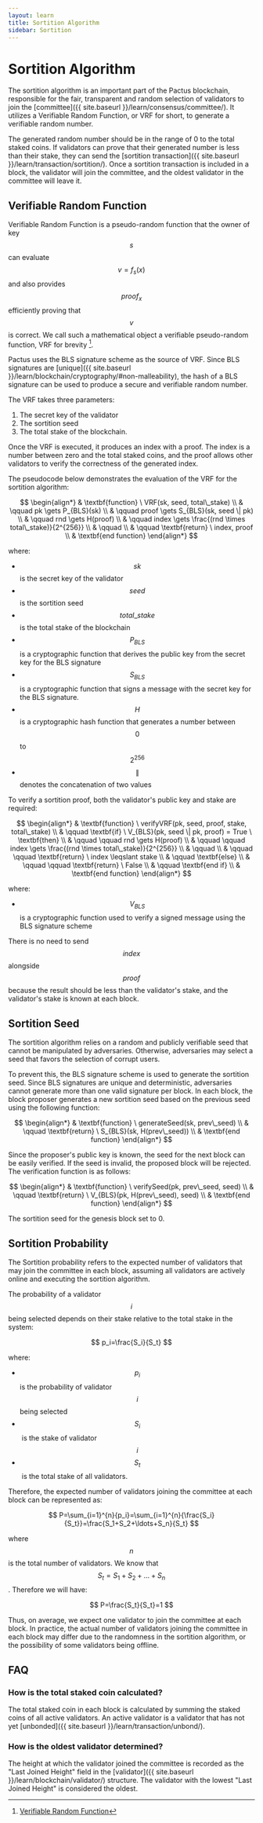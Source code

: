 ```yaml
---
layout: learn
title: Sortition Algorithm
sidebar: Sortition
---
```


# Sortition Algorithm

The sortition algorithm is an important part of the Pactus blockchain, responsible for the fair, transparent
and random selection of validators to join the [committee]({{ site.baseurl }}/learn/consensus/committee/).
It utilizes a Verifiable Random Function, or VRF for short, to generate a verifiable random number.

The generated random number should be in the range of 0 to the total staked coins.
If validators can prove that their generated number is less than their stake,
they can send the [sortition transaction]({{ site.baseurl }}/learn/transaction/sortition/).
Once a sortition transaction is included in a block, the validator will join the committee,
and the oldest validator in the committee will leave it.

## Verifiable Random Function

Verifiable Random Function is a pseudo-random function that the owner of key $$s$$ can evaluate $$v = f_s(x)$$ and also provides
$$proof_{x}$$ efficiently proving that $$v$$ is correct. We call such a mathematical
object a verifiable pseudo-random function, VRF for brevity [^first].

Pactus uses the BLS signature scheme as the source of VRF.
Since BLS signatures are [unique]({{ site.baseurl }}/learn/blockchain/cryptography/#non-malleability),
the hash of a BLS signature can be used to produce a secure and verifiable random number.

The VRF takes three parameters:

1. The secret key of the validator
2. The sortition seed
3. The total stake of the blockchain.

Once the VRF is executed, it produces an index with a proof.
The index is a number between zero and the total staked coins, and the proof allows other validators to verify the correctness
of the generated index.

The pseudocode below demonstrates the evaluation of the VRF for the sortition algorithm:

$$
\begin{align*}
& \textbf{function} \ VRF(sk, seed, total\_stake) \\
& \qquad pk \gets P_{BLS}(sk) \\
& \qquad proof \gets S_{BLS}(sk, seed \| pk) \\
& \qquad rnd \gets H(proof) \\
& \qquad index \gets \frac{(rnd \times total\_stake)}{2^{256}} \\
& \qquad \\
& \qquad \textbf{return} \ index, proof \\
& \textbf{end function}
\end{align*}
$$

where:

- $$sk$$ is the secret key of the validator
- $$seed$$ is the sortition seed
- $$total\_stake$$ is the total stake of the blockchain
- $$P_{BLS}$$ is a cryptographic function that derives the public key from the secret key for the BLS signature
- $$S_{BLS}$$ is a cryptographic function that signs a message with the secret key for the BLS signature.
- $$H$$ is a cryptographic hash function that generates a number between $$0$$to $$2 ^{256}$$
- $$\|$$ denotes the concatenation of two values

To verify a sortition proof, both the validator's public key and stake are required:

$$
\begin{align*}
& \textbf{function} \ verifyVRF(pk, seed, proof, stake, total\_stake) \\
& \qquad \textbf{if} \ V_{BLS}(pk, seed \| pk, proof) = True \ \textbf{then} \\
& \qquad \qquad rnd \gets H(proof) \\
& \qquad \qquad index \gets \frac{(rnd \times total\_stake)}{2^{256}} \\
& \qquad \\
& \qquad  \qquad \textbf{return} \ index \leqslant stake \\
& \qquad  \textbf{else} \\
& \qquad  \qquad \textbf{return} \ False \\
& \qquad  \textbf{end if} \\
& \textbf{end function}
\end{align*}
$$

where:

- $$V_{BLS}$$ is a cryptographic function used to verify a signed message using the BLS signature scheme

There is no need to send $$index$$ alongside $$proof$$ because the
result should be less than the validator's stake, and the validator's stake is known at each block.

## Sortition Seed

The sortition algorithm relies on a random and publicly verifiable seed that cannot be manipulated by adversaries.
Otherwise, adversaries may select a seed that favors the selection of corrupt users.

To prevent this, the BLS signature scheme is used to generate the sortition seed.
Since BLS signatures are unique and deterministic, adversaries cannot generate more than one valid signature per block.
In each block, the block proposer generates a new sortition seed based on the previous seed using the following function:

$$
\begin{align*}
& \textbf{function} \ generateSeed(sk, prev\_seed) \\
& \qquad \textbf{return} \ S_{BLS}(sk, H(prev\_seed)) \\
& \textbf{end function}
\end{align*}
$$

Since the proposer's public key is known, the seed for the next block can be easily verified.
If the seed is invalid, the proposed block will be rejected.
The verification function is as follows:

$$
\begin{align*}
& \textbf{function} \ verifySeed(pk, prev\_seed, seed) \\
& \qquad \textbf{return} \ V_{BLS}(pk, H(prev\_seed), seed) \\
& \textbf{end function}
\end{align*}
$$

The sortition seed for the genesis block set to 0.

## Sortition Probability

The Sortition probability refers to the expected number of validators that may join the committee in each block,
assuming all validators are actively online and executing the sortition algorithm.

The probability of a validator $$i$$ being selected depends on their stake relative to the total stake in the system:

$$
p_i=\frac{S_i}{S_t}
$$

where:

- $$p_i$$ is the probability of validator $$i$$ being selected
- $$S_i$$​ is the stake of validator $$i$$
- $$S_t$$​ is the total stake of all validators.

Therefore, the expected number of validators joining the committee at each block can be represented as:

$$
P=\sum_{i=1}^{n}{p_i}=\sum_{i=1}^{n}{\frac{S_i}{S_t}}=\frac{S_1+S_2+\ldots+S_n}{S_t}
$$

where $$n$$ is the total number of validators. We know that $$S_t={S_1+S_2+\ldots+S_n}$$. Therefore we will have:

$$
P=\frac{S_t}{S_t}=1
$$

Thus, on average, we expect one validator to join the committee at each block.
In practice, the actual number of validators joining the committee in each block
may differ due to the randomness in the sortition algorithm, or the possibility of some validators being offline.

## FAQ

### How is the total staked coin calculated?

The total staked coin in each block is calculated by summing the staked coins of all active validators.
An active validator is a validator that has not yet [unbonded]({{ site.baseurl }}/learn/transaction/unbond/).

### How is the oldest validator determined?

The height at which the validator joined the committee is recorded as the "Last Joined Height" field in
the [validator]({{ site.baseurl }}/learn/blockchain/validator/) structure.
The validator with the lowest "Last Joined Height" is considered the oldest.

[^first]: [Verifiable Random Function](https://people.csail.mit.edu/silvio/Selected%20Scientific%20Papers/Pseudo%20Randomness/Verifiable_Random_Functions.pdf)

